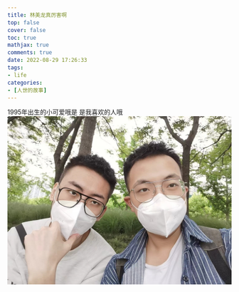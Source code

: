 ```yaml
---
title: 林美龙真厉害啊
top: false
cover: false
toc: true
mathjax: true
comments: true
date: 2022-08-29 17:26:33
tags:
- life
categories:
- [人世的故事]
---
```

1995年出生的小可爱哦是
是我喜欢的人哦
![img](/pic/meilong.jpg)